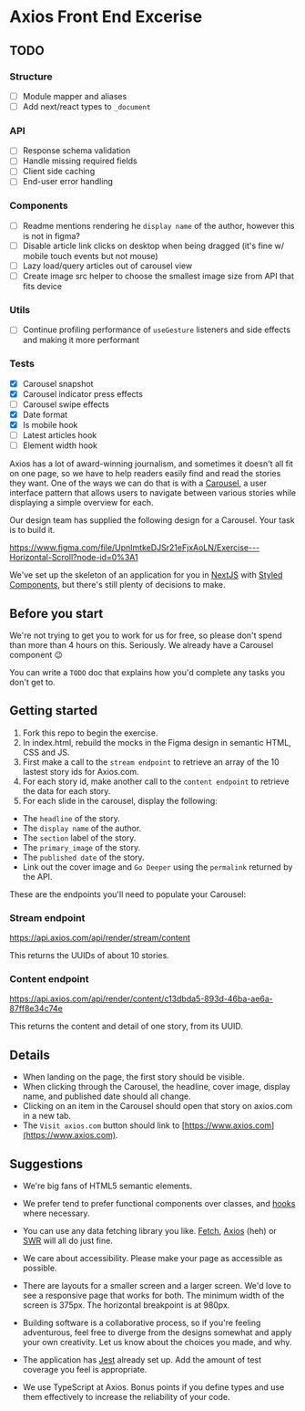 # Axios Front End Excerise

## TODO

### Structure
- [ ] Module mapper and aliases
- [ ] Add next/react types to `_document`

### API
- [ ] Response schema validation
- [ ] Handle missing required fields
- [ ] Client side caching
- [ ] End-user error handling

### Components
- [ ] Readme mentions rendering he `display name` of the author, however this is not in figma?
- [ ] Disable article link clicks on desktop when being dragged (it's fine w/ mobile touch events but not mouse)
- [ ] Lazy load/query articles out of carousel view
- [ ] Create image src helper to choose the smallest image size from API that fits device

### Utils
- [ ] Continue profiling performance of `useGesture` listeners and side effects and making it more performant

### Tests
- [X] Carousel snapshot
- [X] Carousel indicator press effects
- [ ] Carousel swipe effects
- [X] Date format
- [X] Is mobile hook
- [ ] Latest articles hook
- [ ] Element width hook

Axios has a lot of award-winning journalism, and sometimes it doesn't all fit on one page, so we have to help readers easily find and read the stories they want. One of the ways we can do that is with a [Carousel](http://ui-patterns.com/patterns/Carousel), a user interface pattern that allows users to navigate between various stories while displaying a simple overview for each.

Our design team has supplied the following design for a Carousel. Your task is to build it.

https://www.figma.com/file/UpnImtkeDJSr21eFjxAoLN/Exercise---Horizontal-Scroll?node-id=0%3A1

We've set up the skeleton of an application for you in [NextJS](https://nextjs.org) with [Styled Components](https://styled-components.com), but there's still plenty of decisions to make.

## Before you start

We're not trying to get you to work for us for free, so please don't spend than more than 4 hours on this. Seriously. We already have a Carousel component 😉

You can write a `TODO` doc that explains how you'd complete any tasks you don't get to.

## Getting started
1. Fork this repo to begin the exercise.
2. In index.html, rebuild the mocks in the Figma design in semantic HTML, CSS and JS.
3. First make a call to the `stream endpoint` to retrieve an array of the 10 lastest story ids for Axios.com.
4. For each story id, make another call to the `content endpoint` to retrieve the data for each story.
5. For each slide in the carousel, display the following:
- The `headline` of the story.
- The `display name` of the author.
- The `section` label of the story.
- The `primary_image` of the story.
- The `published date` of the story.
- Link out the cover image and `Go Deeper` using the `permalink` returned by the API.

These are the endpoints you'll need to populate your Carousel:

### Stream endpoint
https://api.axios.com/api/render/stream/content

This returns the UUIDs of about 10 stories.

### Content endpoint
https://api.axios.com/api/render/content/c13dbda5-893d-46ba-ae6a-87ff8e34c74e

This returns the content and detail of one story, from its UUID.

## Details

- When landing on the page, the first story should be visible.
- When clicking through the Carousel, the headline, cover image, display name, and published date should all change.
- Clicking on an item in the Carousel should open that story on axios.com in a new tab.
- The `Visit axios.com` button should link to [https://www.axios.com](https://www.axios.com).

## Suggestions

- We're big fans of HTML5 semantic elements.

- We prefer tend to prefer functional components over classes, and [hooks](https://reactjs.org/docs/hooks-intro.html) where necessary.

- You can use any data fetching library you like. [Fetch](https://github.com/matthew-andrews/isomorphic-fetch), [Axios](https://github.com/axios/axios) (heh) or [SWR](https://github.com/vercel/swr) will all do just fine.

- We care about accessibility. Please make your page as accessible as possible.

- There are layouts for a smaller screen and a larger screen. We'd love to see a responsive page that works for both. The minimum width of the screen is 375px. The horizontal breakpoint is at 980px.

- Building software is a collaborative process, so if you're feeling adventurous, feel free to diverge from the designs somewhat and apply your own creativity. Let us know about the choices you made, and why.

- The application has [Jest](https://jestjs.io) already set up. Add the amount of test coverage you feel is appropriate.

- We use TypeScript at Axios. Bonus points if you define types and use them effectively to increase the reliability of your code.
